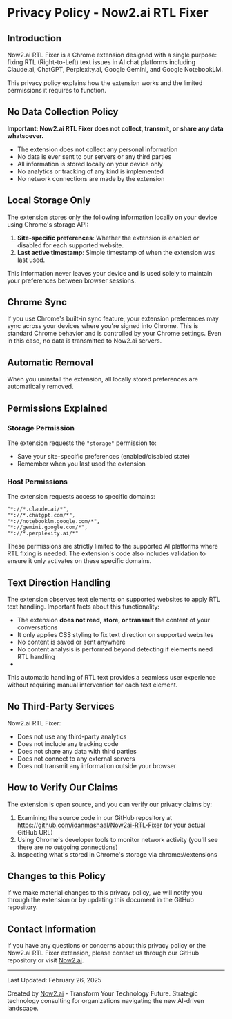 # Privacy Policy - Now2.ai RTL Fixer

## Introduction

Now2.ai RTL Fixer is a Chrome extension designed with a single purpose: fixing RTL (Right-to-Left) text issues in AI chat platforms including Claude.ai, ChatGPT, Perplexity.ai, Google Gemini, and Google NotebookLM.

This privacy policy explains how the extension works and the limited permissions it requires to function.

## No Data Collection Policy

**Important: Now2.ai RTL Fixer does not collect, transmit, or share any data whatsoever.**

- The extension does not collect any personal information
- No data is ever sent to our servers or any third parties
- All information is stored locally on your device only
- No analytics or tracking of any kind is implemented
- No network connections are made by the extension

## Local Storage Only

The extension stores only the following information locally on your device using Chrome's storage API:

1. **Site-specific preferences**: Whether the extension is enabled or disabled for each supported website.
2. **Last active timestamp**: Simple timestamp of when the extension was last used.

This information never leaves your device and is used solely to maintain your preferences between browser sessions.

## Chrome Sync

If you use Chrome's built-in sync feature, your extension preferences may sync across your devices where you're signed into Chrome. This is standard Chrome behavior and is controlled by your Chrome settings. Even in this case, no data is transmitted to Now2.ai servers.

## Automatic Removal

When you uninstall the extension, all locally stored preferences are automatically removed.

## Permissions Explained

### Storage Permission

The extension requests the `"storage"` permission to:
- Save your site-specific preferences (enabled/disabled state)
- Remember when you last used the extension

### Host Permissions

The extension requests access to specific domains:
```
"*://*.claude.ai/*",
"*://*.chatgpt.com/*",
"*://notebooklm.google.com/*",
"*://gemini.google.com/*",
"*://*.perplexity.ai/*"
```

These permissions are strictly limited to the supported AI platforms where RTL fixing is needed. The extension's code also includes validation to ensure it only activates on these specific domains.

## Text Direction Handling

The extension observes text elements on supported websites to apply RTL text handling. Important facts about this functionality:

- The extension **does not read, store, or transmit** the content of your conversations
- It only applies CSS styling to fix text direction on supported websites
- No content is saved or sent anywhere
- No content analysis is performed beyond detecting if elements need RTL handling
-

This automatic handling of RTL text provides a seamless user experience without requiring manual intervention for each text element.

## No Third-Party Services

Now2.ai RTL Fixer:
- Does not use any third-party analytics
- Does not include any tracking code
- Does not share any data with third parties
- Does not connect to any external servers
- Does not transmit any information outside your browser

## How to Verify Our Claims

The extension is open source, and you can verify our privacy claims by:
1. Examining the source code in our GitHub repository at https://github.com/idanmashaal/Now2ai-RTL-Fixer (or your actual GitHub URL)
2. Using Chrome's developer tools to monitor network activity (you'll see there are no outgoing connections)
3. Inspecting what's stored in Chrome's storage via chrome://extensions

## Changes to this Policy

If we make material changes to this privacy policy, we will notify you through the extension or by updating this document in the GitHub repository.

## Contact Information

If you have any questions or concerns about this privacy policy or the Now2.ai RTL Fixer extension, please contact us through our GitHub repository or visit [Now2.ai](https://now2.ai).

---

Last Updated: February 26, 2025

Created by [Now2.ai](https://now2.ai) - Transform Your Technology Future. Strategic technology consulting for organizations navigating the new AI-driven landscape.
